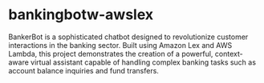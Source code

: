 # bankingbotw-awslex
BankerBot is a sophisticated chatbot designed to revolutionize customer interactions in the banking sector. Built using Amazon Lex and AWS Lambda, this project demonstrates the creation of a powerful, context-aware virtual assistant capable of handling complex banking tasks such as account balance inquiries and fund transfers.
